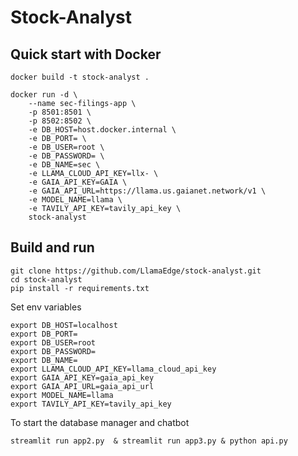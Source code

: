 # Stock-Analyst

## Quick start with Docker

```
docker build -t stock-analyst .

docker run -d \
    --name sec-filings-app \
    -p 8501:8501 \
    -p 8502:8502 \
    -e DB_HOST=host.docker.internal \
    -e DB_PORT= \
    -e DB_USER=root \
    -e DB_PASSWORD= \
    -e DB_NAME=sec \
    -e LLAMA_CLOUD_API_KEY=llx- \
    -e GAIA_API_KEY=GAIA \
    -e GAIA_API_URL=https://llama.us.gaianet.network/v1 \
    -e MODEL_NAME=llama \
    -e TAVILY_API_KEY=tavily_api_key \
    stock-analyst
```

## Build and run 

```
git clone https://github.com/LlamaEdge/stock-analyst.git
cd stock-analyst
pip install -r requirements.txt
```

Set env variables

```
export DB_HOST=localhost
export DB_PORT=
export DB_USER=root
export DB_PASSWORD=
export DB_NAME=
export LLAMA_CLOUD_API_KEY=llama_cloud_api_key
export GAIA_API_KEY=gaia_api_key
export GAIA_API_URL=gaia_api_url
export MODEL_NAME=llama
export TAVILY_API_KEY=tavily_api_key
```

To start the database manager and chatbot 

```
streamlit run app2.py  & streamlit run app3.py & python api.py
```
